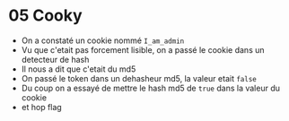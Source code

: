 # 05 Cooky

- On a constaté un cookie nommé `I_am_admin`
- Vu que c'etait pas forcement lisible, on a passé le cookie dans un detecteur de hash
- Il nous a dit que c'etait du md5
- On passé le token dans un dehasheur md5, la valeur etait `false`
- Du coup on a essayé de mettre le hash md5 de `true` dans la valeur du cookie
- et hop flag
